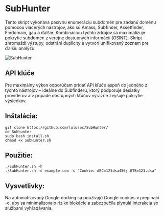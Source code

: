 # SubHunter
Tento skript vykonáva pasívnu enumeráciu subdomén pre zadanú doménu pomocou viacerých nástrojov, ako sú Amass, Subfinder, Assetfinder, Findomain, gau a ďalšie. Kombináciou týchto zdrojov sa maximalizuje pokrytie subdomén z verejne dostupných informácií (OSINT). Skript zhromaždí výstupy, odstráni duplicity a vytvorí unifikovaný zoznam pre ďalšiu analýzu.

![SubHunter](https://github.com/user-attachments/assets/e9dfae2b-1816-4eed-982f-765ab5fbef45)

## API klúče
Pre maximálny výkon odporúčam pridať API kľúče aspoň do jedného z týchto nástrojov – ideálne do Subfinderu, ktorý podporuje desiatky providerov a v prípade dostupných kľúčov výrazne zvyšuje pokrytie výsledkov.


## Inštalácia:
```
git clone https://github.com/lulusec/SubHunter/
cd Subhunter
sudo bash install.sh
chmod +x SubHunter.sh
```
## Použitie:
```
./SubHunter.sh -h
./SubHunter.sh -d example.com -c "Cookie: AEC=123dsa456; GTB=123.dsa"
```

## Vysvetlivky:
Na automatizovaný Google dorking sa používajú Google cookies v prepinači -c, aby sa minimalizovalo riziko blokácie a zabezpečila plynulá interakcia so službami vyhľadávania.
